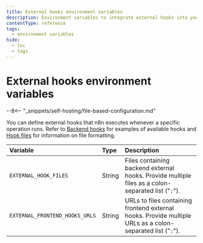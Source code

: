 ```yaml
---
title: External hooks environment variables
description: Environment variables to integrate external hooks into your self-hosted n8n instance. 
contentType: reference
tags:
  - environment variables
hide:
  - toc
  - tags
---
```


# External hooks environment variables

--8<-- "_snippets/self-hosting/file-based-configuration.md"

You can define external hooks that n8n executes whenever a specific operation runs. Refer to [Backend hooks](/embed/configuration/#backend-hooks) for examples of available hooks and [Hook files](/embed/configuration/#hook-files_1) for information on file formatting. 

| Variable | Type  | Description |
| :------- | :---- | :---------- |
| `EXTERNAL_HOOK_FILES` | String | Files containing backend external hooks. Provide multiple files as a colon-separated list ("`:`"). |
| `EXTERNAL_FRONTEND_HOOKS_URLS` | String | URLs to files containing frontend external hooks. Provide multiple URLs as a colon-separated list ("`:`"). |